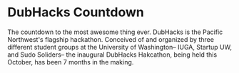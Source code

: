 DubHacks Countdown
========

The countdown to the most awesome thing ever. DubHacks is the Pacific Northwest's flagship hackathon. Conceived of and organized by three different student groups at the University of Washington– IUGA, Startup UW, and Sudo Soliders– the inaugural DubHacks Hakcathon, being held this October, has been 7 months in the making.
